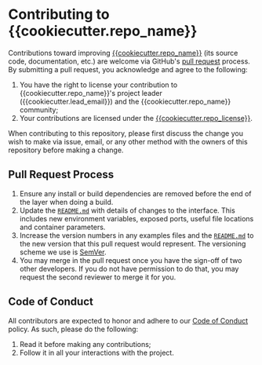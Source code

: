 # Contributing to {{cookiecutter.repo_name}}

Contributions toward improving [{{cookiecutter.repo_name}}](https://github.com/{{cookiecutter.github_user}}/{{cookiecutter.repo_name}}) (its source code, documentation, etc.) are welcome via GitHub's [pull request](https://github.com/{{cookiecutter.github_user}}/{{cookiecutter.repo_name}}/pull/new/master) process.  By submitting a pull request, you acknowledge and agree to the following:

1. You have the right to license your contribution to {{cookiecutter.repo_name}}'s project leader ({{cookiecutter.lead_email}}) and the {{cookiecutter.repo_name}} community;
2. Your contributions are licensed under the [{{cookiecutter.repo_license}}](LICENSE.md).

When contributing to this repository, please first discuss the change you wish to make via issue,
email, or any other method with the owners of this repository before making a change.

## Pull Request Process

1. Ensure any install or build dependencies are removed before the end of the layer when doing a build.
2. Update the [`README.md`](README.md) with details of changes to the interface. This includes new environment variables, exposed ports, useful file locations and container parameters.
3. Increase the version numbers in any examples files and the [`README.md`](README.md) to the new version that this pull request would represent. The versioning scheme we use is [SemVer](http://semver.org/).
4. You may merge in the pull request once you have the sign-off of two other developers. If you do not have permission to do that, you may request the second reviewer to merge it for you.

## Code of Conduct

All contributors are expected to honor and adhere to our [Code of Conduct](CODE_OF_CONDUCT.md) policy. As such, please do the following:

1. Read it before making any contributions;
2. Follow it in all your interactions with the project.
